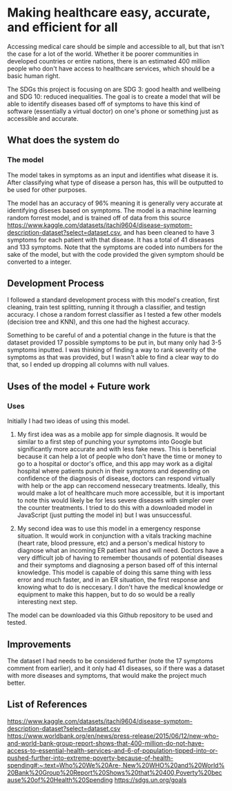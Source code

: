 # Making healthcare easy, accurate, and efficient for all
Accessing medical care should be simple and accessible to all, but that isn't the case for a lot of the world. Whether it be poorer communities in developed countries or entire nations, there is an estimated 400 million people who don't have access to healthcare services, which should be a basic human right.

The SDGs this project is focusing on are SDG 3: good health and wellbeing and SDG 10: reduced inequalities. The goal is to create a model that will be able to identify diseases based off of symptoms to have this kind of software (essentially a virtual doctor) on one's phone or something just as accessible and accurate.

## What does the system do
### The model
The model takes in symptoms as an input and identifies what disease it is. After classifying what type of disease a person has, this will be outputted to be used for other purposes.

The model has an accuracy of 96% meaning it is generally very accurate at identifying diseses based on symptoms. The model is a machine learning random forrest model, and is trained off of data from this source https://www.kaggle.com/datasets/itachi9604/disease-symptom-description-dataset?select=dataset.csv, and has been cleaned to have 3 symptoms for each patient with that disease. It has a total of 41 diseases and 133 symptoms. Note that the symptoms are coded into numbers for the sake of the model, but with the code provided the given symptom should be converted to a integer.

## Development Process
I followed a standard development process with this model's creation, first cleaning, train test splitting, running it through a classifier, and testign accuracy. I chose a random forrest classifier as I tested a few other models (decision tree and KNN), and this one had the highest accuracy.

Something to be careful of and a potential change in the future is that the dataset provided 17 possible symptoms to be put in, but many only had 3-5 symptoms inputted. I was thinking of finding a way to rank severity of the symptoms as that was provided, but I wasn't able to find a clear way to do that, so I ended up dropping all columns with null values.

## Uses of the model + Future work
### Uses
Initially I had two ideas of using this model.

1. My first idea was as a mobile app for simple diagnosis. It would be similar to a first step of punching your symptoms into Google but significantly more accurate and with less fake news. This is beneficial because it can help a lot of people who don't have the time or money to go to a hospital or doctor's office, and this app may work as a digital hospital where patients punch in their symptoms and depending on confidence of the diagnosis of disease, doctors can respond virtually with help or the app can reccomend nessecary treatments. Ideally, this would make a lot of healthcare much more accessible, but it is important to note this would likely be for less severe diseases with simpler over the counter treatments. I tried to do this with a downloaded model in JavaScript (just putting the model in) but I was unsuccessful. 

2. My second idea was to use this model in a emergency response situation. It would work in conjunction with a vitals tracking machine (heart rate, blood pressure, etc) and a person's medical history to diagnose what an incoming ER patient has and will need. Doctors have a very difficult job of having to remember thousands of potential diseases and their symptoms and diagnosing a person based off of this internal knowledge. This model is capable of doing this same thing with less error and much faster, and in an ER situation, the first response and knowing what to do is neccesary. I don't have the medical knowledge or equipment to make this happen, but to do so would be a really interesting next step.

The model can be downloaded via this Github repository to be used and tested. 

## Improvements
The dataset I had needs to be considered further (note the 17 symptoms comment from earlier), and it only had 41 diseases, so if there was a dataset with more diseases and symptoms, that would make the project much better.

## List of References
https://www.kaggle.com/datasets/itachi9604/disease-symptom-description-dataset?select=dataset.csv
https://www.worldbank.org/en/news/press-release/2015/06/12/new-who-and-world-bank-group-report-shows-that-400-million-do-not-have-access-to-essential-health-services-and-6-of-population-tipped-into-or-pushed-further-into-extreme-poverty-because-of-health-spending#:~:text=Who%20We%20Are-,New%20WHO%20and%20World%20Bank%20Group%20Report%20Shows%20that%20400,Poverty%20because%20of%20Health%20Spending
https://sdgs.un.org/goals
